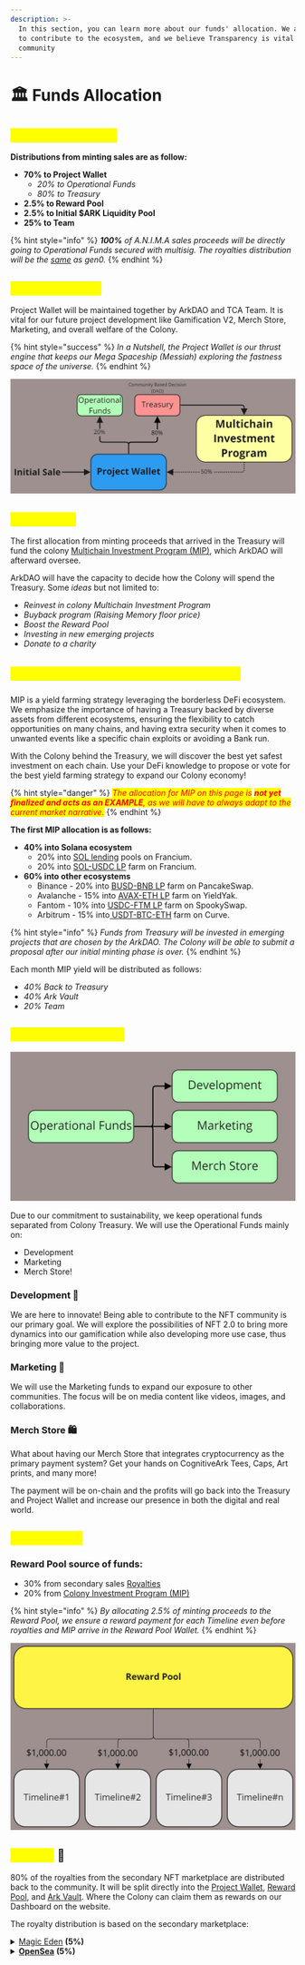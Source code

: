```yaml
---
description: >-
  In this section, you can learn more about our funds' allocation. We are here
  to contribute to the ecosystem, and we believe Transparency is vital for the
  community
---
```


# 🏛 Funds Allocation

## <mark style="color:yellow;">Gen0 Initial Sale ✨</mark>

**Distributions from minting sales are as follow:**

* **70% to Project Wallet**
  * _20% to Operational Funds_
  * _80% to Treasury_
* **2.5% to Reward Pool**
* **2.5% to Initial $ARK Liquidity Pool**
* **25% to Team**

{% hint style="info" %}
_**100%** of A.N.I.M.A sales proceeds will be directly going to Operational Funds secured with multisig. The royalties distribution will be the_ [_same_](funds-allocation.md#royalty) _as gen0._
{% endhint %}

## <mark style="color:yellow;">Project Wallet 🚀</mark>

Project Wallet will be maintained together by ArkDAO and TCA Team. It is vital for our future project development like Gamification V2, Merch Store, Marketing, and overall welfare of the Colony.&#x20;

{% hint style="success" %}
_In a Nutshell, the Project Wallet is our thrust engine that keeps our Mega Spaceship (Messiah) exploring the fastness space of the universe._
{% endhint %}

![70% of the minting proceeds will fund Project Wallet](<../.gitbook/assets/Finance - Project Wallet (1).jpg>)

## <mark style="color:yellow;">Treasury 💵</mark>

The first allocation from minting proceeds that arrived in the Treasury will fund the colony [Multichain Investment Program (MIP)](funds-allocation.md#multichain-investment-program-mip), which ArkDAO will afterward oversee.

ArkDAO will have the capacity to decide how the Colony will spend the Treasury. Some _ideas_ but not limited to:

* _Reinvest in colony Multichain Investment Program_
* _Buyback program (Raising Memory floor price)_
* _Boost the Reward Pool_
* _Investing in new emerging projects_
* _Donate to a charity_

## <mark style="color:yellow;">Multichain Investment Program (MIP) 📈</mark>

MIP is a yield farming strategy leveraging the borderless DeFi ecosystem. We emphasize the importance of having a Treasury backed by diverse assets from different ecosystems, ensuring the flexibility to catch opportunities on many chains, and having extra security when it comes to unwanted events like a specific chain exploits or avoiding a Bank run.

With the Colony behind the Treasury, we will discover the best yet safest investment on each chain. Use your DeFi knowledge to propose or vote for the best yield farming strategy to expand our Colony economy!

{% hint style="danger" %}
_<mark style="color:red;">The allocation for MIP on this page is</mark> <mark style="color:red;"></mark><mark style="color:red;">**not yet finalized and acts as an EXAMPLE**</mark><mark style="color:red;">, as we will have to always adapt to the current market narrative.</mark>_&#x20;
{% endhint %}

**The first MIP allocation is as follows:**

* **40% into Solana ecosystem**
  * 20% into [SOL lending](https://francium.io/app/lend) pools on Francium.&#x20;
  * 20% into [SOL-USDC LP](https://francium.io/app/invest/farm) farm on Francium.
* **60% into other ecosystems**&#x20;
  * Binance - 20% into [BUSD-BNB LP](https://pancakeswap.finance/info/pool/0x58F876857a02D6762E0101bb5C46A8c1ED44Dc16) farm on PancakeSwap.
  * Avalanche - 15% into [AVAX-ETH LP](https://yieldyak.com/farms/detail/0x5219558ee591b030E075892acc41334A1694fd8A) farm on YieldYak.
  * Fantom - 10% into [USDC-FTM LP](https://info.spooky.fi/) farm on SpookySwap.
  * Arbitrum - 15% into[ USDT-BTC-ETH](https://app.beefy.finance/#/arbitrum/vault/curve-arb-tricrypto) farm on Curve.

{% hint style="info" %}
_Funds from Treasury will be invested in emerging projects that are chosen by the ArkDAO. The Colony will be able to submit a proposal after our initial minting phase is over._
{% endhint %}

Each month MIP yield will be distributed as follows:

* _40% Back to Treasury_
* _40% Ark Vault_
* _20% Team_

## <mark style="color:yellow;">Operational Funds💼</mark>

![](<../.gitbook/assets/Finance - Operational Funds.jpg>)

Due to our commitment to sustainability, we keep operational funds separated from Colony Treasury. We will use the Operational Funds mainly on:&#x20;

* Development
* Marketing
* Merch Store!

### Development 🧰

We are here to innovate! Being able to contribute to the NFT community is our primary goal. We will explore the possibilities of NFT 2.0 to bring more dynamics into our gamification while also developing more use case, thus bringing more value to the project.

### Marketing 📡

We will use the Marketing funds to expand our exposure to other communities. The focus will be on media content like videos, images, and collaborations.

### Merch Store 🛍️

What about having our Merch Store that integrates cryptocurrency as the primary payment system? Get your hands on CognitiveArk Tees, Caps, Art prints, and many more!&#x20;

The payment will be on-chain and the profits will go back into the Treasury and Project Wallet and increase our presence in both the digital and real world.

## <mark style="color:yellow;">Reward Pool</mark>

### Reward Pool source of funds:

* 30% from secondary sales [Royalties](funds-allocation.md#royalty)
* 20% from [Colony Investment Program (MIP)](funds-allocation.md#colony-investment-program-cip)

{% hint style="info" %}
_By allocating 2.5% of minting proceeds to the Reward Pool, we ensure a reward payment for each Timeline even before royalties and MIP arrive in the Reward Pool Wallet._
{% endhint %}

![The reward is subject to change depending on source funds](<../.gitbook/assets/Finance - Reward Pool.jpg>)

## <mark style="color:yellow;">Royalty</mark> 🧾

80% of the royalties from the secondary NFT marketplace are distributed back to the community. It will be split directly into the [Project Wallet](funds-allocation.md#project-wallet), [Reward Pool](../injecting-new-nft-culture/reward-system.md#3.-staking-reward), and [Ark Vault](../injecting-new-nft-culture/tokenomics/usdark-token/#tca-vaults). Where the Colony can claim them as rewards on our Dashboard on the website.

The royalty distribution is based on the secondary marketplace:

<details>

<summary><a href="https://magiceden.io/">Magic Eden</a> <strong>(5%)</strong></summary>

* 2,0% to Project Wallet
* 1,0% to Reward Pool
* 1,0% to Ark Vault
* 1,0% to Team

</details>

<details>

<summary><strong></strong><a href="https://opensea.io/"><strong>OpenSea</strong></a> <strong>(5%)</strong></summary>

* 2,0% to Project Wallet
* 1,0% to Reward Pool
* 1,0% to Ark Vault
* 1,0% to Team

</details>
